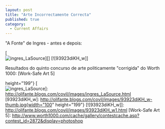 ```yaml
---
layout: post
title: "Arte Incorrectamente Correcta"
published: true
category:
  - Current Affairs
---
```


"A Fonte" de Ingres - antes e depois:

[\
![ingres\_LaSource][]][] [![93923diKH\_w]]

Resultados do quinto concurso de arte politicamente "corrigida" do Worth
1000: [Work-Safe Art 5]

  [ingres\_LaSource]: http://olifante.blogs.com/covil/images/ingres_LaSource-thumb.jpg{width="100"
  height="199"}
  [\
  ![ingres\_LaSource]]: http://olifante.blogs.com/covil/images/ingres_LaSource.html
  [93923diKH\_w]: http://olifante.blogs.com/covil/images/93923diKH_w-thumb.jpg{width="100"
  height="199"}
  [![93923diKH\_w]]: http://olifante.blogs.com/covil/images/93923diKH_w1.html
  [Work-Safe Art 5]: http://www.worth1000.com/cache/gallery/contestcache.asp?contest_id=2872&display=photoshop
